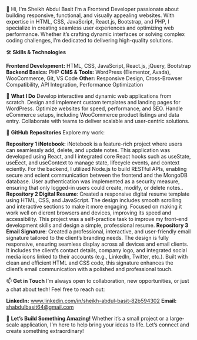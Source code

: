 👋 Hi, I'm Sheikh Abdul Basit
I’m a Frontend Developer passionate about building responsive, functional, and visually appealing websites. With expertise in HTML, CSS, JavaScript, React.js, Bootstrap, and PHP, I specialize in creating seamless user experiences and optimizing web performance. Whether it’s crafting dynamic interfaces or solving complex coding challenges, I’m dedicated to delivering high-quality solutions.

🛠️ **Skills & Technologies**

**Frontend Development:** HTML, CSS, JavaScript, React.js, jQuery, Bootstrap
**Backend Basics:** PHP
**CMS & Tools:** WordPress (Elementor, Avada), WooCommerce, Git, VS Code
**Other:** Responsive Design, Cross-Browser Compatibility, API Integration, Performance Optimization

💼 **What I Do**
Develop interactive and dynamic web applications from scratch.
Design and implement custom templates and landing pages for WordPress.
Optimize websites for speed, performance, and SEO.
Handle eCommerce setups, including WooCommerce product listings and data entry.
Collaborate with teams to deliver scalable and user-centric solutions.

📂 **GitHub Repositories**
Explore my work:

**Repository 1 iNotebook:** iNotebook is a feature-rich project where users can seamlessly add, delete, and update notes. This application was developed using React, and I integrated core React hooks such as useState, useEect, and useContext to manage state, lifecycle events, and context eciently.
For the backend, I utilized Node.js to build RESTful APIs, enabling secure and ecient communication between the frontend and the MongoDB database. User authentication was implemented as a security measure, ensuring that only logged-in users could create, modify, or delete notes..
**Repository 2 Digital Resume**: Created a responsive digital resume template using HTML, CSS, and JavaScript. The design includes smooth scrolling and interactive sections to make it more engaging. Focused on making it work well on dierent browsers and devices, improving its speed and accessibility. This project was a self-practice task to improve my front-end development skills and design a simple, professional resume.
**Repository 3 Email Signature**: Created a professional, interactive, and user-friendly email signature tailored to the client’s branding needs. The design is fully responsive, ensuring seamless display across all devices and email clients. It includes the client’s contact details, company logo, and integrated social media icons linked to their accounts (e.g., LinkedIn, Twitter, etc.). Built with clean and efficient HTML and CSS code, this signature enhances the client’s email communication with a polished and professional touch.

📫 **Get in Touch**
I’m always open to collaboration, new opportunities, or just a chat about tech! Feel free to reach out:

**LinkedIn:** www.linkedin.com/in/sheikh-abdul-basit-82b594302
**Email:** shabdulbasit64@gmail.com

🔗 **Let’s Build Something Amazing!**
Whether it’s a small project or a large-scale application, I’m here to help bring your ideas to life. Let’s connect and create something extraordinary!

